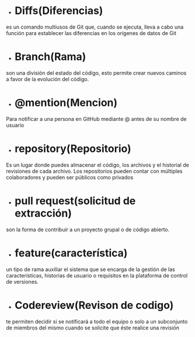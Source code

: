 + # Diffs(Diferencias)
es un comando multiusos de Git que, cuando se ejecuta, lleva a cabo una función para establecer las diferencias en los orígenes de datos de Git
+ # Branch(Rama)
son una división del estado del código, esto permite crear nuevos caminos a favor de la evolución del código.
+ # @mention(Mencion)
Para notificar a una persona en GitHub mediante @ antes de su nombre de usuario
+ # repository(Repositorio)
Es un lugar donde puedes almacenar el código, los archivos y el historial de revisiones de cada archivo. Los repositorios pueden contar con múltiples colaboradores y pueden ser públicos como privados
+ # pull request(solicitud de extracción)
son la forma de contribuir a un proyecto grupal o de código abierto. 
+ # feature(característica)
un tipo de rama auxiliar el sistema que se encarga de la gestión de las características, historias de usuario o requisitos en la plataforma de control de versiones.
+ # Codereview(Revison de codigo)
te permiten decidir si se notificará a todo el equipo o solo a un subconjunto de miembros del mismo cuando se solicite que éste realice una revisión
